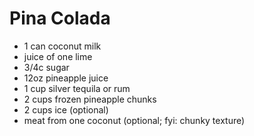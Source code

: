 Pina Colada
=====

- 1 can coconut milk
- juice of one lime
- 3/4c sugar
- 12oz pineapple juice
- 1 cup silver tequila or rum 
- 2 cups frozen pineapple chunks
- 2 cups ice (optional)
- meat from one coconut (optional; fyi: chunky texture)
